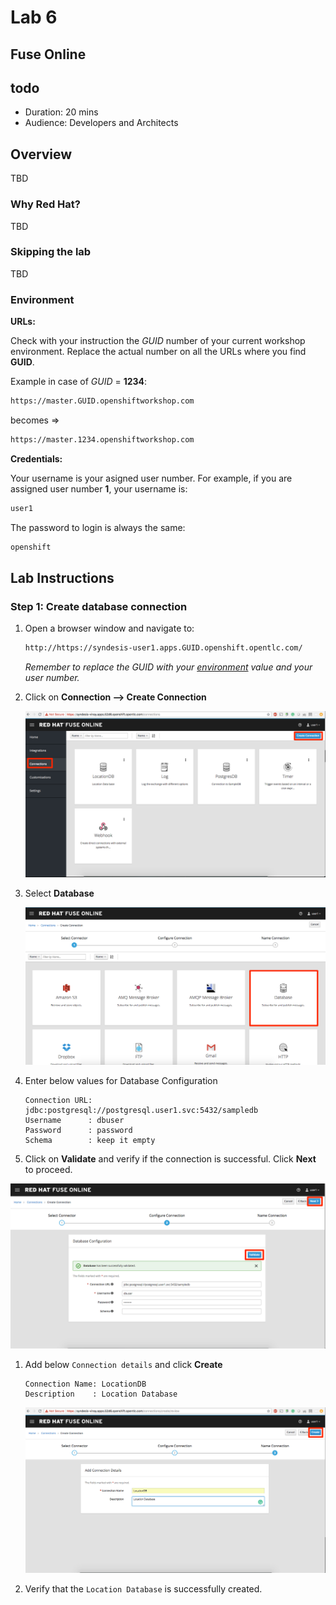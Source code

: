 # Lab 6

## Fuse Online

## todo

* Duration: 20 mins
* Audience: Developers and Architects

## Overview

TBD

### Why Red Hat?

TBD

### Skipping the lab

TBD

### Environment

**URLs:**

Check with your instruction the *GUID* number of your current workshop environment. Replace the actual number on all the URLs where you find **GUID**. 

Example in case of *GUID* = **1234**: 

```bash
https://master.GUID.openshiftworkshop.com
```

becomes =>

```bash
https://master.1234.openshiftworkshop.com
```

**Credentials:**

Your username is your asigned user number. For example, if you are assigned user number **1**, your username is: 

```bash
user1
```

The password to login is always the same:

```bash
openshift
```

## Lab Instructions

### Step 1: Create database connection

1. Open a browser window and navigate to:

    ```bash
    http://https://syndesis-user1.apps.GUID.openshift.opentlc.com/
    ```

    *Remember to replace the GUID with your [environment](#environment) value and your user number.*

1. Click on **Connection --> Create Connection**

   ![00-create-connection.png](images/00-create-connection.png "Create Connection")

1. Select **Database**

   ![01-select-database.png](images/01-select-database.png "Select Database")

1. Enter below values for Database Configuration

   ```
   Connection URL: jdbc:postgresql://postgresql.user1.svc:5432/sampledb
   Username      : dbuser
   Password      : password
   Schema        : keep it empty
   ```

1. Click on **Validate** and verify if the connection is successful. Click **Next** to proceed.

  ![02-click-validate.png](images/02-click-validate.png "Validate")

1. Add below `Connection details` and click **Create**

   ```
   Connection Name: LocationDB
   Description    : Location Database
   ```

   
   ![03-connection-details.png](images/03-connection-details.png "Add Connection Details")

1. Verify that the `Location Database` is successfully created.


